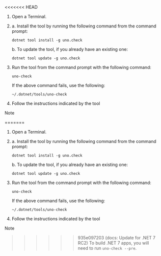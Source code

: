 <<<<<<< HEAD
1. Open a Terminal.

1. a. Install the tool by running the following command from the command prompt:
    ```
    dotnet tool install -g uno.check
    ```
   b. To update the tool, if you already have an existing one:
    ```
    dotnet tool update -g uno.check
    ```
1. Run the tool from the command prompt with the following command:
    ```
    uno-check
    ```
    If the above command fails, use the following:
    ```
    ~/.dotnet/tools/uno-check
    ```
1. Follow the instructions indicated by the tool

> [!NOTE]
=======
1. Open a Terminal.

1. a. Install the tool by running the following command from the command prompt:
    ```
    dotnet tool install -g uno.check
    ```
   b. To update the tool, if you already have an existing one:
    ```
    dotnet tool update -g uno.check
    ```
1. Run the tool from the command prompt with the following command:
    ```
    uno-check
    ```
    If the above command fails, use the following:
    ```
    ~/.dotnet/tools/uno-check
    ```
1. Follow the instructions indicated by the tool

> [!NOTE]
>>>>>>> 935e097203 (docs: Update for .NET 7 RC2)
> To build .NET 7 apps, you will need to run `uno-check --pre`.